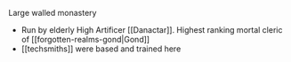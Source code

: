Large walled monastery
- Run by elderly High Artificer [[Danactar]]. Highest ranking mortal cleric of [[forgotten-realms-gond|Gond]]
- [[techsmiths]] were based and trained here
